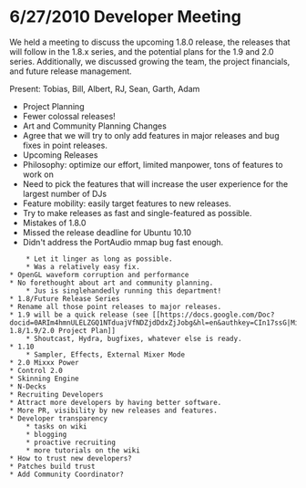 # 6/27/2010 Developer Meeting

We held a meeting to discuss the upcoming 1.8.0 release, the releases
that will follow in the 1.8.x series, and the potential plans for the
1.9 and 2.0 series. Additionally, we discussed growing the team, the
project financials, and future release management.

Present: Tobias, Bill, Albert, RJ, Sean, Garth, Adam

  - Project Planning
  - Fewer colossal releases\!
  - Art and Community Planning Changes
  - Agree that we will try to only add features in major releases and
    bug fixes in point releases.
  - Upcoming Releases
  - Philosophy: optimize our effort, limited manpower, tons of features
    to work on
  - Need to pick the features that will increase the user experience for
    the largest number of DJs
  - Feature mobility: easily target features to new releases.
  - Try to make releases as fast and single-featured as possible.
  - Mistakes of 1.8.0
  - Missed the release deadline for Ubuntu 10.10
  - Didn't address the PortAudio mmap bug fast enough.

<!-- end list -->

``` 
    * Let it linger as long as possible.
    * Was a relatively easy fix.
* OpenGL waveform corruption and performance
* No forethought about art and community planning.
    * Jus is singlehandedly running this department! 
* 1.8/Future Release Series
* Rename all those point releases to major releases.
* 1.9 will be a quick release (see [[https://docs.google.com/Doc?docid=0ARIm4hmnULELZGQ1NTduajVfNDZjdDdxZjJobg&hl=en&authkey=CIn17ssG|Mixxx 1.8/1.9/2.0 Project Plan]]
    * Shoutcast, Hydra, bugfixes, whatever else is ready.
* 1.10 
    * Sampler, Effects, External Mixer Mode
* 2.0 Mixxx Power
* Control 2.0
* Skinning Engine
* N-Decks
* Recruiting Developers
* Attract more developers by having better software.
* More PR, visibility by new releases and features.
* Developer transparency
    * tasks on wiki
    * blogging 
    * proactive recruiting
    * more tutorials on the wiki
* How to trust new developers?
* Patches build trust
* Add Community Coordinator?
```
